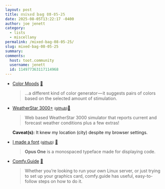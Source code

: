 ```yaml
---
layout: post
title: 𝕞𝕚𝕩𝕖𝕕 𝕓𝕒𝕘 𝟘𝟠-𝟘𝟝-𝟚𝟝
date: 2025-08-05T13:22:17 -0400
author: joe jenett
category:
  - lists
  - miscellany
permalink: /mixed-bag-08-05-25/
slug: mixed-bag-08-05-25
summary:
comments:
  host: toot.community
  username: jenett
  id: 114977363117114968
---
```

<ul class="links">
	<li><a title="Generate pairs of colors based on the amount of stimulation you select." href="https://colormoods.co/">Color Moods</a> <a title="source" href="https://pinboard.in/u:ascarida">📌</a><blockquote><p>...a different kind of color generator — it suggests pairs of colors based on the selected amount of stimulation.</p></blockquote></li>
	<li><a href="https://weatherstar3000.netbymatt.com/">WeatherStar 3000+</a> <small> (<a href="https://github.com/netbymatt/ws3kp">github</a>)</small><a title="source" href="https://pinboard.in/u:kixxauth">📌</a><blockquote><p>Web based WeatherStar 3000 simulator that reports current and forecast weather conditions plus a few extras!</p></blockquote><p class="caveat"><strong>Caveat(s):</strong> It knew my location (city) despite my browser settings.</p></li>
	<li><a title="blog.chay.dev" href="https://blog.chay.dev/i-made-a-font/">I made a font</a> <small>(<a href="https://github.com/chaychoong/opusone">github</a>)</small> <a title="source" href="https://pinboard.in/u:tdjones">📌</a><blockquote><p><strong>Opus One</strong> is a monospaced typeface made for displaying code.</p></blockquote></li>
	<li><a href="https://comfy.guide/">Comfy.Guide</a> <a title="source" href="https://pinboard.in/u:roger">📌</a><blockquote><p>Whether you’re looking to run your own Linux server, or just trying to set up your graphics card, comfy.guide has useful, easy-to-follow steps on how to do it.</p></blockquote></li>
</ul>

<a href="https://brid.gy/publish/mastodon"></a>